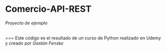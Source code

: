 # Comercio-API-REST
###### Proyecto de ejemplo
===
Este código es el resultado de un curso de Python realizado en Udemy y creado por *Gastón Fenske*
